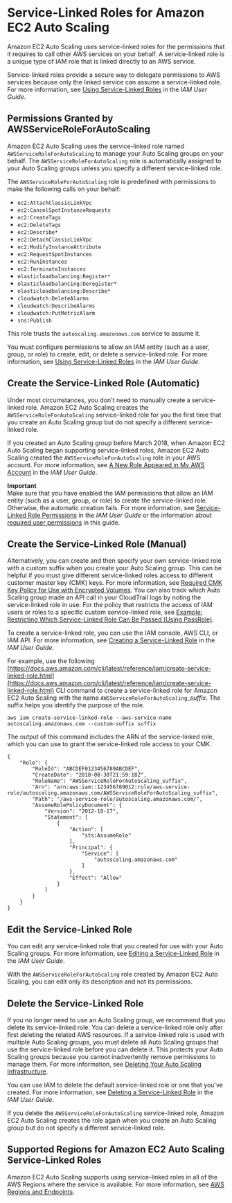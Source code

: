 # Service\-Linked Roles for Amazon EC2 Auto Scaling<a name="autoscaling-service-linked-role"></a>

Amazon EC2 Auto Scaling uses service\-linked roles for the permissions that it requires to call other AWS services on your behalf\. A service\-linked role is a unique type of IAM role that is linked directly to an AWS service\. 

Service\-linked roles provide a secure way to delegate permissions to AWS services because only the linked service can assume a service\-linked role\. For more information, see [Using Service\-Linked Roles](https://docs.aws.amazon.com/IAM/latest/UserGuide/using-service-linked-roles.html) in the *IAM User Guide*\. 

## Permissions Granted by AWSServiceRoleForAutoScaling<a name="service-linked-role-permissions"></a>

Amazon EC2 Auto Scaling uses the service\-linked role named `AWSServiceRoleForAutoScaling` to manage your Auto Scaling groups on your behalf\. The `AWSServiceRoleForAutoScaling` role is automatically assigned to your Auto Scaling groups unless you specify a different service\-linked role\.

The `AWSServiceRoleForAutoScaling` role is predefined with permissions to make the following calls on your behalf: 
+ `ec2:AttachClassicLinkVpc`
+ `ec2:CancelSpotInstanceRequests`
+ `ec2:CreateTags`
+ `ec2:DeleteTags`
+ `ec2:Describe*`
+ `ec2:DetachClassicLinkVpc`
+ `ec2:ModifyInstanceAttribute`
+ `ec2:RequestSpotInstances`
+ `ec2:RunInstances`
+ `ec2:TerminateInstances`
+ `elasticloadbalancing:Register*`
+ `elasticloadbalancing:Deregister*`
+ `elasticloadbalancing:Describe*`
+ `cloudwatch:DeleteAlarms`
+ `cloudwatch:DescribeAlarms`
+ `cloudwatch:PutMetricAlarm`
+ `sns:Publish`

This role trusts the `autoscaling.amazonaws.com` service to assume it\.

You must configure permissions to allow an IAM entity \(such as a user, group, or role\) to create, edit, or delete a service\-linked role\. For more information, see [Using Service\-Linked Roles](https://docs.aws.amazon.com/IAM/latest/UserGuide/using-service-linked-roles.html) in the *IAM User Guide*\. 

## Create the Service\-Linked Role \(Automatic\)<a name="create-service-linked-role"></a>

Under most circumstances, you don't need to manually create a service\-linked role\. Amazon EC2 Auto Scaling creates the `AWSServiceRoleForAutoScaling` service\-linked role for you the first time that you create an Auto Scaling group but do not specify a different service\-linked role\.

If you created an Auto Scaling group before March 2018, when Amazon EC2 Auto Scaling began supporting service\-linked roles, Amazon EC2 Auto Scaling created the `AWSServiceRoleForAutoScaling` role in your AWS account\. For more information, see [A New Role Appeared in My AWS Account](https://docs.aws.amazon.com/IAM/latest/UserGuide/troubleshoot_roles.html#troubleshoot_roles_new-role-appeared) in the *IAM User Guide*\.

**Important**  
Make sure that you have enabled the IAM permissions that allow an IAM entity \(such as a user, group, or role\) to create the service\-linked role\. Otherwise, the automatic creation fails\. For more information, see [Service\-Linked Role Permissions](https://docs.aws.amazon.com/IAM/latest/UserGuide/using-service-linked-roles.html#service-linked-role-permissions) in the *IAM User Guide* or the information about [required user permissions](control-access-using-iam.md#required-permissions) in this guide\.

## Create the Service\-Linked Role \(Manual\)<a name="create-service-linked-role-manual"></a>

Alternatively, you can create and then specify your own service\-linked role with a custom suffix when you create your Auto Scaling group\. This can be helpful if you must give different service\-linked roles access to different customer master key \(CMK\) keys\. For more information, see [Required CMK Key Policy for Use with Encrypted Volumes](key-policy-requirements-EBS-encryption.md)\. You can also track which Auto Scaling group made an API call in your CloudTrail logs by noting the service\-linked role in use\. For the policy that restricts the access of IAM users or roles to a specific custom service\-linked role, see [Example: Restricting Which Service\-Linked Role Can Be Passed \(Using PassRole\)](control-access-using-iam.md#policy-example-pass-role)\. 

To create a service\-linked role, you can use the IAM console, AWS CLI, or IAM API\. For more information, see [Creating a Service\-Linked Role](https://docs.aws.amazon.com/IAM/latest/UserGuide/using-service-linked-roles.html#create-service-linked-role) in the *IAM User Guide*\.

For example, use the following [https://docs.aws.amazon.com/cli/latest/reference/iam/create-service-linked-role.html](https://docs.aws.amazon.com/cli/latest/reference/iam/create-service-linked-role.html) CLI command to create a service\-linked role for Amazon EC2 Auto Scaling with the name `AWSServiceRoleForAutoScaling`\_*suffix*\. The suffix helps you identify the purpose of the role\.

```
aws iam create-service-linked-role --aws-service-name autoscaling.amazonaws.com --custom-suffix suffix
```

The output of this command includes the ARN of the service\-linked role, which you can use to grant the service\-linked role access to your CMK\. 

```
{
    "Role": {
        "RoleId": "ABCDEF0123456789ABCDEF",
        "CreateDate": "2018-08-30T21:59:18Z",
        "RoleName": "AWSServiceRoleForAutoScaling_suffix",
        "Arn": "arn:aws:iam::123456789012:role/aws-service-role/autoscaling.amazonaws.com/AWSServiceRoleForAutoScaling_suffix",
        "Path": "/aws-service-role/autoscaling.amazonaws.com/",
        "AssumeRolePolicyDocument": {
            "Version": "2012-10-17",
            "Statement": [
                {
                    "Action": [
                        "sts:AssumeRole"
                    ],
                    "Principal": {
                        "Service": [
                            "autoscaling.amazonaws.com"
                        ]
                    },
                    "Effect": "Allow"
                }
            ]
        }
    }
}
```

## Edit the Service\-Linked Role<a name="edit-service-linked-role"></a>

You can edit any service\-linked role that you created for use with your Auto Scaling groups\. For more information, see [Editing a Service\-Linked Role](https://docs.aws.amazon.com/IAM/latest/UserGuide/using-service-linked-roles.html#edit-service-linked-role) in the *IAM User Guide*\.

With the `AWSServiceRoleForAutoScaling` role created by Amazon EC2 Auto Scaling, you can edit only its description and not its permissions\. 

## Delete the Service\-Linked Role<a name="delete-service-linked-role"></a>

If you no longer need to use an Auto Scaling group, we recommend that you delete its service\-linked role\. You can delete a service\-linked role only after first deleting the related AWS resources\. If a service\-linked role is used with multiple Auto Scaling groups, you must delete all Auto Scaling groups that use the service\-linked role before you can delete it\. This protects your Auto Scaling groups because you cannot inadvertently remove permissions to manage them\. For more information, see [Deleting Your Auto Scaling Infrastructure](as-process-shutdown.md)\.

You can use IAM to delete the default service\-linked role or one that you've created\. For more information, see [Deleting a Service\-Linked Role](https://docs.aws.amazon.com/IAM/latest/UserGuide/using-service-linked-roles.html#delete-service-linked-role) in the *IAM User Guide*\.

If you delete the `AWSServiceRoleForAutoScaling` service\-linked role, Amazon EC2 Auto Scaling creates the role again when you create an Auto Scaling group but do not specify a different service\-linked role\.

## Supported Regions for Amazon EC2 Auto Scaling Service\-Linked Roles<a name="slr-regions"></a>

Amazon EC2 Auto Scaling supports using service\-linked roles in all of the AWS Regions where the service is available\. For more information, see [AWS Regions and Endpoints](https://docs.aws.amazon.com/general/latest/gr/rande.html)\.